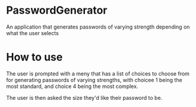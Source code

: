 # PasswordGenerator
An application that generates passwords of varying strength depending on what the user selects


# How to use

The user is prompted with a meny that has a list of choices to choose from for generating passwords of varying strengths, with choicee 1 being the most standard, and choice 4 being the most complex.

The user is then asked the size they'd like their password to be.
